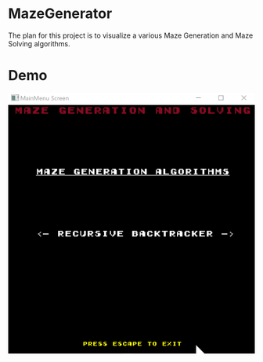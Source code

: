 # MazeGenerator
The plan for this project is to visualize a various Maze Generation and Maze Solving algorithms.

# Demo
![](images/demo.gif)

